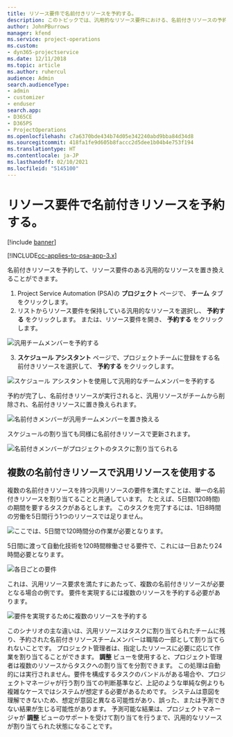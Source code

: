```yaml
---
title: リソース要件で名前付きリソースを予約する。
description: このトピックでは、汎用的なリソース要件における、名前付きリソースの予約について説明します。
author: JohnPBurrows
manager: kfend
ms.service: project-operations
ms.custom:
- dyn365-projectservice
ms.date: 12/11/2018
ms.topic: article
ms.author: ruhercul
audience: Admin
search.audienceType:
- admin
- customizer
- enduser
search.app:
- D365CE
- D365PS
- ProjectOperations
ms.openlocfilehash: c7a6370bde434b74d05e342240abd9bba84d34d8
ms.sourcegitcommit: 418fa1fe9d605b8faccc2d5dee1b04b4e753f194
ms.translationtype: HT
ms.contentlocale: ja-JP
ms.lasthandoff: 02/10/2021
ms.locfileid: "5145100"
---
```

# <a name="book-named-resources-from-resource-requirements"></a>リソース要件で名前付きリソースを予約する。

[!include [banner](../includes/psa-now-project-operations.md)]

[!INCLUDE[cc-applies-to-psa-app-3.x](../includes/cc-applies-to-psa-app-3x.md)]

名前付きリソースを予約して、リソース要件のある汎用的なリソースを置き換えることができます。

1. Project Service Automation (PSA)の **プロジェクト** ページで、 **チーム** タブをクリックします。
2. リストからリソース要件を保持している汎用的なリソースを選択し、 **予約する** をクリックします。 または、リソース要件を開き、 **予約する** をクリックします。


![汎用チームメンバーを予約する](media/RM-how-to-14.png)


3. **スケジュール アシスタント** ページで、プロジェクトチームに登録をする名前付きリソースを選択して、 **予約する** をクリックします。

![スケジュール アシスタントを使用して汎用的なチームメンバーを予約する](media/RM-how-to-15.png)

予約が完了し、名前付きリソースが実行されると、汎用リソースがチームから削除され、名前付きリソースに置き換えられます。

![名前付きメンバーが汎用チームメンバーを置き換える](media/RM-how-to-16.png)

スケジュールの割り当ても同様に名前付きリソースで更新されます。

![名前付きメンバーがプロジェクトのタスクに割り当てられる](media/RM-how-to-17.png)

## <a name="fulfill-a-generic-resource-with-multiple-named-resources"></a>複数の名前付きリソースで汎用リソースを使用する
複数の名前付きリソースを持つ汎用リソースの要件を満たすことは、単一の名前付きリソースを割り当てることと共通しています。 たとえば、5日間(120時間)の期間を要するタスクがあるとします。 このタスクを完了するには、1日8時間の労働を5日間行う1つのリソースでは足りません。 

![ここでは、5日間で120時間分の作業が必要となります。](media/RM-how-to-21.png)

5日間に渡って自動化技術を120時間稼働させる要件で、これには一日あたり24時間必要となります。

![各日ごとの要件](media/RM-how-to-22.png)

これは、汎用リソース要求を満たすにあたって、複数の名前付きリソースが必要となる場合の例です。 要件を実現するには複数のリソースを予約する必要があります。

![要件を実現するために複数のリソースを予約する](media/RM-how-to-23.png)

このシナリオの主な違いは、汎用リソースはタスクに割り当てられたチームに残り、予約された名前付きリソースチームメンバーは職階の一部として割り当てられないことです。 プロジェクト管理者は、指定したリソースに必要に応じて作業を割り当てることができます。 **調整** ビューを使用すると、プロジェクト管理者は複数のリソースからタスクへの割り当てを分割できます。 この処理は自動的には実行されません。要件を構成するタスクのバンドルがある場合や、プロジェクトマネージャが行う割り当ての判断基準など、上記のような単純な例よりも複雑なケースではシステムが想定する必要があるためです。 システムは意図を理解できないため、想定が意図と異なる可能性があり、誤った、または予測できない結果が生じる可能性があります。 予測可能な結果は、プロジェクトマネージャが **調整** ビューのサポートを受けて割り当てを行うまで、汎用的なリソースが割り当てられた状態になることです。


